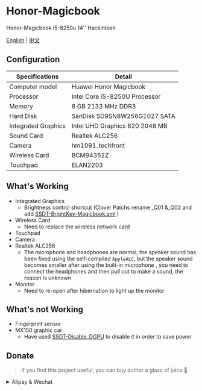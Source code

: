# Honor-Magicbook
Honor-Magicbook i5-8250u 14'' Hackintosh

[English](README.md) | [中文](README_CN.md)

## Configuration

| Specifications | Detail                                                  |
| ------------------- | ------------------------------------------- |
| Computer model      | Huawei Honor Magicbook      |
| Processor           | Intel Core i5-8250U Processor     |
| Memory              | 8 GB 2133 MHz DDR3              |
| Hard Disk           | SanDisk SD9SN8W256G1027 SATA    |
| Integrated Graphics | Intel UHD Graphics 620 2048 MB                     |
| Sound Card          | Realtek ALC256           |
| Camera          | hm1091_techfront          |
| Wireless Card       | BCM94352Z                        |
| Touchpad | ELAN2203 |


## What's Working

- Integrated Graphics 
    - Brightness control shortcut (Clover Patchs rename _Q01 &_Q02 and add [SSDT-BrightKey-Magicbook.aml](EFI/CLOVER/ACPI/patched) ) 
- Wireless Card
    - Need to replace the wireless network card
- Touchpad
- Camera
- Realtek ALC256
    - The microphone and headphones are normal, the speaker sound has been fixed using the self-compiled `AppleALC`, but the speaker sound becomes smaller after using the built-in microphone
, you need to connect the headphones and then pull out to make a sound, the reason is unknown
- Monitor
    - Need to re-open after hibernation to light up the monitor
  

## What's not Working

- Fingerprint sensor
- MX150 graphic car
    - Have used [SSDT-Disable_DGPU](EFI/CLOVER/ACPI/patched) to disable it in order to save power

## Donate

> If you find this project useful, you can buy author a glass of juice 🍹

<details>
  <summary>Alipay & Wechat</summary>
    
  <img src="https://cdn.lhjmmc.cn/alipay.jpg" width="300px"  />
  <img src="https://cdn.lhjmmc.cn/wx.jpg" width="350px" />
</details>
